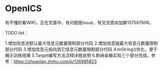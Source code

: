 # OpenICS

有不懂的看WIKI，正在完善中，有问题提issue，有交流意向加群157587606。

TODO list：

1.增加信息池默认最大信息元数量限制部分代码
2.增加信息链最大信息元数量限制部分代码
3.增加信息元指向其它信息元数量限制部分代码
4.toString()优化，便于展示训练结果
5.Target编写方法注释详细说明
6.斯纳金箱实验三个部分完成，参考：https://zhuanlan.zhihu.com/p/126995823
